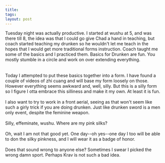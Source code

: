 ```yaml
---
title: 
tags: 
layout: post
---
```

Tuesday night was actually productive.  I started at wushu at 5, and was there till 8, the idea was that I could go give Chad a hand in teaching, but coach started teaching my drunken so he wouldn't let me teach in the hopes that I would get more traditional forms instruction.  Coach taught me some of the basics and I practiced them.  Basics for Drunken are fun.  You mostly stumble in a circle and work on over extending everything.  <br /><br />Today I attempted to put these basics together into a form.  I have found a couple of videos of zhi cuang and will base my form loosely on those.  However everything seems awkward and, well, silly.  But this is a silly form so I figure I otta embrace this silliness and make it my own.  At least it is fun.<br /><br />I also want to try to work in a front aerial, seeing as that won't seem like such a girly trick if you are doing drunken.  Just like drunken sword is a men only event, despite the feminine weapon. <br /><br />Silly, effeminate, wushu.  Where are my pink silks?<br /><br />Oh, wait I am not that good yet.  One day--oh yes--one day I too will be able to don the silky pinkness, and I will wear it as a badge of honor. <br /><br />Does that sound wrong to anyone else?  Sometimes I swear I picked the wrong damn sport.  Perhaps Krav is not such a bad idea.
